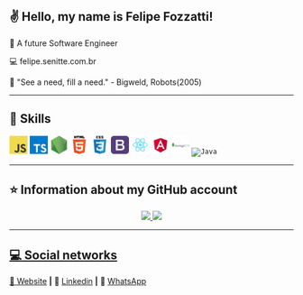 ## ✌️ Hello, my name is <strong>Felipe Fozzatti!</strong>

🔭 A future Software Engineer

💻 felipe.senitte.com.br

💬 "See a need, fill a need." - Bigweld, Robots(2005)

----

## 🚀 Skills

<code><img height="32" src="https://raw.githubusercontent.com/github/explore/80688e429a7d4ef2fca1e82350fe8e3517d3494d/topics/javascript/javascript.png" alt="Javascript"/></code>
<code><img height="32" src="https://raw.githubusercontent.com/github/explore/80688e429a7d4ef2fca1e82350fe8e3517d3494d/topics/typescript/typescript.png" alt="Typescript"/></code>
<code><img height="32" src="https://raw.githubusercontent.com/github/explore/80688e429a7d4ef2fca1e82350fe8e3517d3494d/topics/nodejs/nodejs.png" alt="Nodejs"/></code>
<code><img height="32" src="https://raw.githubusercontent.com/github/explore/80688e429a7d4ef2fca1e82350fe8e3517d3494d/topics/html/html.png" alt="HTML5"/></code>
<code><img height="32" src="https://raw.githubusercontent.com/github/explore/80688e429a7d4ef2fca1e82350fe8e3517d3494d/topics/css/css.png" alt="CSS"/></code>
<code><img height="32" src="https://raw.githubusercontent.com/github/explore/80688e429a7d4ef2fca1e82350fe8e3517d3494d/topics/bootstrap/bootstrap.png" alt="Bootstrap"/></code>
<code><img height="32" src="https://raw.githubusercontent.com/github/explore/80688e429a7d4ef2fca1e82350fe8e3517d3494d/topics/react/react.png" alt="React"/></code>
<code><img height="32" src="https://raw.githubusercontent.com/github/explore/80688e429a7d4ef2fca1e82350fe8e3517d3494d/topics/angular/angular.png" alt="Angular"/></code>
<code><img height="32" src="https://raw.githubusercontent.com/github/explore/80688e429a7d4ef2fca1e82350fe8e3517d3494d/topics/mongodb/mongodb.png" alt="MongoDB"/></code>
<code><img height="32" src="https://raw.githubusercontent.com/jmnote/z-icons/master/svg/java.svg" alt="Java"/></code>

---

## ⭐ Information about my GitHub account
<div align="center">
  <a href="https://github.com/ffozzatti">
  <img height="180em" src="https://github-readme-stats.vercel.app/api?username=ffozzatti&show_icons=true&theme=dracula&include_all_commits=true&count_private=true"/>
  <img height="180em" src="https://github-readme-stats.vercel.app/api/top-langs/?username=ffozzatti&layout=compact&langs_count=7&theme=dracula"/>
</div>    
  
  ---
  
  ## 💻 Social networks
  
[website]: http://felipe.senitte.com.br/
[linkedin]: https://www.linkedin.com/in/felipefozzatti/
[whatsapp]: https://wa.me/5511950396379

🏡 [Website][website] **|** 
👔 [Linkedin][linkedin] **|** 
📱  [WhatsApp][whatsapp]
 

